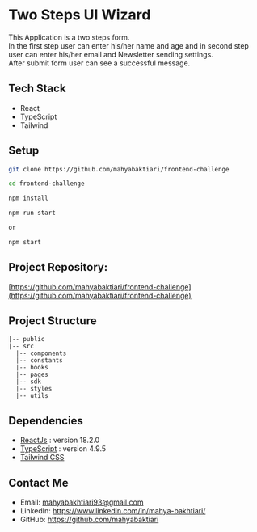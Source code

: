 # Two Steps UI Wizard

This Application is a two steps form.\
In the first step user can enter his/her name and age and in second step user can enter his/her email and Newsletter sending settings.\
After submit form user can see a successful message.

## Tech Stack

- React
- TypeScript
- Tailwind

## Setup

```bash
git clone https://github.com/mahyabaktiari/frontend-challenge

cd frontend-challenge

npm install

npm run start

or

npm start
```

## Project Repository:

[https://github.com/mahyabaktiari/frontend-challenge](https://github.com/mahyabaktiari/frontend-challenge)

## Project Structure

```
|-- public
|-- src
  |-- components
  |-- constants
  |-- hooks
  |-- pages
  |-- sdk
  |-- styles
  |-- utils
```

## Dependencies

- [ReactJs](https://reactjs.org/) : version 18.2.0
- [TypeScript](https://www.typescriptlang.org/) : version 4.9.5
- [Tailwind CSS](https://tailwindcss.com/)

## Contact Me

- Email: mahyabakhtiari93@gmail.com
- LinkedIn: https://www.linkedin.com/in/mahya-bakhtiari/
- GitHub: https://github.com/mahyabaktiari
